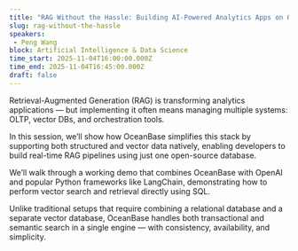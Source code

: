 ```yaml
---
title: "RAG Without the Hassle: Building AI-Powered Analytics Apps on OceanBase Vector Database"
slug: rag-without-the-hassle
speakers:
 - Peng Wang
block: Artificial Intelligence & Data Science
time_start: 2025-11-04T16:00:00.000Z
time_end: 2025-11-04T16:45:00.000Z
draft: false
---
```


Retrieval-Augmented Generation (RAG) is transforming analytics applications — but implementing it often means managing multiple systems: OLTP, vector DBs, and orchestration tools.
 
In this session, we’ll show how OceanBase simplifies this stack by supporting both structured and vector data natively, enabling developers to build real-time RAG pipelines using just one open-source database.
 
We’ll walk through a working demo that combines OceanBase with OpenAI and popular Python frameworks like LangChain, demonstrating how to perform vector search and retrieval directly using SQL.
 
Unlike traditional setups that require combining a relational database and a separate vector database, OceanBase handles both transactional and semantic search in a single engine — with consistency, availability, and simplicity.